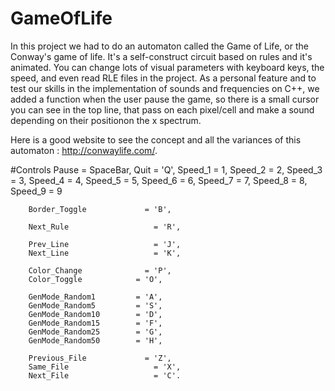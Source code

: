 # GameOfLife
In this project we had to do an automaton called the Game of Life, or the Conway's game of life. It's a self-construct
circuit based on rules and it's animated. You can change lots of visual parameters with keyboard keys, the speed, and 
even read RLE files in the project. 
As a personal feature and to test our skills in the implementation of sounds and frequencies on C++, we added a function 
when the user pause the game, so there is a small cursor you can see in the top line, that pass on each pixel/cell and make
a sound depending on their positionon the x spectrum.

Here is a good website to see the concept and all the variances of this automaton : http://conwaylife.com/.

#Controls
    Pause   = SpaceBar,
    Quit	  = 'Q',
		Speed_1 = 1,
		Speed_2 = 2,
		Speed_3 = 3,
		Speed_4 = 4,
		Speed_5 = 5,
		Speed_6 = 6,
		Speed_7 = 7,
		Speed_8 = 8,
		Speed_9 = 9

		Border_Toggle			  = 'B',
    
		Next_Rule				    = 'R',

		Prev_Line				    = 'J',
		Next_Line				    = 'K',

		Color_Change			  = 'P',
		Color_Toggle		  	= 'O',

		GenMode_Random1			= 'A',
		GenMode_Random5			= 'S',
		GenMode_Random10		= 'D',
		GenMode_Random15		= 'F',
		GenMode_Random25		= 'G',
		GenMode_Random50		= 'H',

		Previous_File			  = 'Z',
		Same_File				    = 'X',
		Next_File				    = 'C'.
